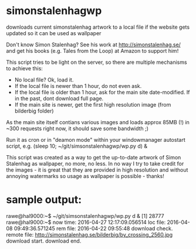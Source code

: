 # simonstalenhagwp
downloads current simonstalenhag artwork to a local file if the website gets updated so it can be used as wallpaper 

Don't know Simon Stalenhag? See his work at http://simonstalenhag.se/ and get his books (e.g. Tales from the Loop)  at Amazon to support him!


This script tries to be light on the server, so there are multiple mechanisms to achieve this:
- No local file? Ok, load it.
- If the local file is newer than 1 hour, do not even ask.
- If the local file is older than 1 hour, ask for the main site date-modified. If in the past, dont download full page.
- If the main site is newer, get the first high resolution image (from bilderbig folder)

As the main site itself contians various images and loads approx 85MB (!) in ~300 requests right now, it should save some bandwidth ;)

Run it as cron or in "deamon mode" within your windowmanager autostart script, e.g.
(sleep 10; ~/git/simsonstalenhagwp/wp.py d) &


This script was created as a way to get the up-to-date artwork of Simon Stalenhag as wallpaper, no more, no less.
In no way I try to take credit for the images - it is great that they are provided in high resolution and without annoying watermarks so usage as wallpaper is possible - thanks!


# sample output:
rawe@hal9000:~$ ~/git/simsonstalenhagwp/wp.py d &
[1] 28777
rawe@hal9000:~$ now time: 2016-04-27 12:17:09.056514
loc file: 2016-04-08 09:49:36.571245
rem file: 2016-04-22 09:55:48
download check.
remote file:  http://simonstalenhag.se/bilderbig/by_crossing_2560.jpg
download start.
download end.

